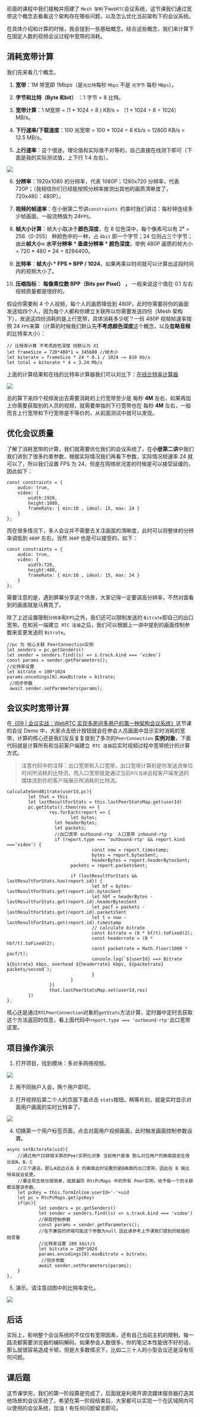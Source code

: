 前面的课程中我们接触并搭建了 `Mesh 架构`下`WebRTC`会议系统，这节课我们通过宽带这个概念去看看这个架构存在哪些问题，以及怎么优化当前架构下的会议系统。

在具体介绍和计算的时候，我会提到一些基础概念，结合这些概念，我们来计算下在固定人数的视频会议过程中宽带的消耗。

## 消耗宽带计算

我们先来看几个概念。

1.  **宽带**：1M 带宽即 1Mbps（是`兆比特`每秒 `Mbps` 不是 `兆字节` 每秒 `MBps`）。

<!---->

2.  **字节和比特（Byte 和bit）** ：1 字节 = 8 比特。

<!---->

3.  **宽带计算**：1 M宽带 = (1 * 1024 ÷ 8 ) KB/s = （1 * 1024 ÷ 8 ÷ 1024）MB/s。

<!---->

4.  **下行速率/下载速度**：100 兆宽带 = 100 * 1024 ÷ 8 Kb/s = 12800 KB/s = 12.5 MB/s。

<!---->

5.  **上行速率**：这个很迷，理论值和实际值不对等的，自己直接在线测下即可（下面是我的实际测试值，上下行 1:4 左右）。

![](https://p3-juejin.byteimg.com/tos-cn-i-k3u1fbpfcp/efc994aea01b48f5809e4cd4b8ad254e~tplv-k3u1fbpfcp-zoom-1.image)

6.  **分辨率**：1920x1080 的分辨率，代表 1080P；1280x720 分辨率，代表 720P；（我相信你们已经能按照分辨率推测出其他的画质清晰度了，720x480：480P）。

<!---->

7.  **视频的帧速率**：在小册第二节讲` constraints  `约束时我们讲过：每秒钟连续多少帧画面，一般流畅值为 24`FPS`。

<!---->

8.  **帧大小计算**：帧大小取决于**颜色深度**，在 8 位色深中，每个像素可以有 2⁸ = 256（0-255） 种颜色中的一种，占 `8bit` 即一个字节；24 位则占三个字节；由此**帧大小= 水平分辨率 * 垂直分辨率 * 颜色深度**。举例 480P 画质的帧大小= 720 * 480 * 24 = 8294400。

<!---->

9.  **比特率**：**帧大小 * FPS * BPP / 1024**，如果再乘以时间就可以计算出这段时间内的视频大小了。

<!---->

10. **压缩指标**： **每像素位数 BPP（Bits per Pixel）** **，** 一般来说这个值在 0.1 左右视频质量都是很好的。

假设你需要和 4 个人视频，每个人的画质降低到 480P，此时你需要将你的画面发送给四个人，因为每个人都和你建立关联所以你需要发送四份（Mesh 架构下），发送这四份消耗的是上行宽带，具体消耗多少呢？一份 480P 视频帧速率按照 24 `FPS`来算（计算的时候我们默认先**不考虑颜色深度**这个概念，以及**忽略音频**的比特率大小）：

```
// 比特率计算 不考虑颜色深度 则默认为 X1
let frameSize = 720*480*1 = 345600 //帧大小
let biterate = frameSize * 24 * 0.1 / 1024 ~= 810 Kb/s
let total = biterate * 4 = 3.24 Mb/s
```

上面的计算结果和在线的比特率计算器我们可以对比下：[在线比特率计算器](https://www.omnicalculator.com/other/streaming-bitrate)

![](https://p3-juejin.byteimg.com/tos-cn-i-k3u1fbpfcp/187575abbcda43088e2b96f0a2d77906~tplv-k3u1fbpfcp-zoom-1.image)

总的算下来四个视频发出去需要消耗的上行宽带至少是 每秒 **4M** 左右，如果再加上你需要获取别的人员的视频，就需要单独的下行宽带也在 每秒 **4M** 左右，一般而言上行宽带和下行宽带是不等价的，从前面测试中就可以发现。

## 优化会议质量

了解了消耗宽带的计算，我们就需要优化我们的会议系统了，在**小册第二讲**中我们我们讲到了很多约束参数，根据实际情况我们再看下参数，实际情况帧速率 24 就可以了，所以我们设置 FPS 为 24，但是在网络状况差的时候是可以接受延缓的，因此如下：

```
const constraints = {
    audio: true,
    video: {
        width:1920,
        height:1080,
        frameRate: { min:10 , ideal: 15, max: 24 }
    }
};
```

而在很多情况下，多人会议并不需要去关注画面的清晰度，此时可以将整体的分辨率调低到 `480P` 左右，当然 `360P` 也是可以接受的，如下：

```
const constraints = {
    audio: true,
    video: {
        width:720,
        height:480,
        frameRate: { min:10 , ideal: 15, max: 24 }
    }
};
```

需要注意的是，遇到屏幕分享这个场景，大家记得一定要调高分辨率，不然对面看到的画面就是马赛克了。

除了上述设置限制`分辨率`和`FPS`之外，我们还可以限制发送的 `Bitrate`即自己的出口宽带。在和另一端建立`  RTC 连接 `之后，我们可以根据上一讲中提到的画面控制参数来变更发送的 `Bitrate`。

```
//pc 为 核心关联 PeerConnection实例 
let senders = pc.getSenders()
let sender = senders.find((s) => s.track.kind === 'video')
const params = sender.getParameters();
//比特率设置
let bitrate = 100*1024
params.encodings[0].maxBitrate = bitrate;
 //同步参数
 await sender.setParameters(params);
```

## 会议实时宽带计算

在[《09 | 会议实战：WebRTC 实现多房间多用户的第一种架构会议系统》](https://juejin.cn/book/7168418382318927880/section/7172208545868283917?scrollMenuIndex=1)这节课的会议 Demo 中，大家点击统计按钮就会在参会人员画面中显示实时消耗的宽带，计算的核心还是我们反反复复提到了多次的`PeerConnection` **实例对象**，下面代码就是计算所有和当前客户端建立`  RTC 连接 `后实时视频过程中宽带统计的计算方式。

> 注意代码中的注释：出口宽带和入口宽带，出口宽带计算的是你发送流单位时间所消耗的比特流，而入口宽带就是通过当前`RTC连接`远程客户端发送的媒体流到你的客户端展示所消耗的比特流。

```
calculateSendBitrate(userId,pc){
        let that = this
        let lastResultForStats = this.lastPeerStatsMap.get(userId)
        pc.getStats().then(res => {
                res.forEach(report => {
                        let bytes;
                  let headerBytes;
                  let packets;
                  //出口宽带 outbound-rtp  入口宽带 inbound-rtp
                  if (report.type === 'outbound-rtp' && report.kind ==='video') {
                                const now = report.timestamp;
                                bytes = report.bytesSent;
                                headerBytes = report.headerBytesSent;
                        packets = report.packetsSent;
                                
                        if (lastResultForStats && lastResultForStats.has(report.id)) {
                                let bf = bytes-lastResultForStats.get(report.id).bytesSent
                                let hbf = headerBytes - lastResultForStats.get(report.id).headerBytesSent
                                let pacf = packets - lastResultForStats.get(report.id).packetsSent
                                let t = now - lastResultForStats.get(report.id).timestamp
                                // calculate bitrate
                                const bitrate = (8 * bf/t).toFixed(2);
                                const headerrate = (8 * hbf/t).toFixed(2);
                                const packetrate = Math.floor(1000 * pacf/t);
                                console.log(`${userId} ==> Bitrate ${bitrate} kbps, overhead ${headerrate} kbps, ${packetrate} packets/second`);
                                }
                        }
                })
                that.lastPeerStatsMap.set(userId,res)
        })
},
```

核心还是通过`RTCPeerConnection`对象的`getStats`方法计算，定时器中定时去获取这个方法返回的信息，看上面代码中`report.type === 'outbound-rtp'`出口宽带这里。

## 项目操作演示

1.  打开项目，找到模块：多对多网络视频。

![](https://p3-juejin.byteimg.com/tos-cn-i-k3u1fbpfcp/30b5f2b1f58e4be3bb94309ecc02dc08~tplv-k3u1fbpfcp-zoom-1.image)

2.  用不同账户入会，两个用户即可。

<!---->

3.  打开视频后第二个人的页面下面点击 `stats`按钮。稍等片刻，就是实时显示对面用户画面的实时比特率了。

![](https://p3-juejin.byteimg.com/tos-cn-i-k3u1fbpfcp/883fbbe97fe2478586366b9152f4da3b~tplv-k3u1fbpfcp-zoom-1.image)

4.  切换第一个用户标签页面，点击对面用户视频画面，此时触发画面控制参数设置。

```
async setBiterate(uid){
    //通过用户ID获取关联的Peer实例化对象 当前用户是谁 那么对应用户的画面就会生效 比如A、B、C
    //三个通话，那么A这边点击 B 的画面此时设置的是B画面的出口宽带，因此在 B 端比特率就会变更。
    //要全局生效也很简单，就是遍历 RtcPcMaps 中的所有 Peer实例，给予每一个的关联都设置该参数。
    let pcKey = this.formInline.userId+'-'+uid
    let pc = RtcPcMaps.get(pcKey)
    if(pc){
            let senders = pc.getSenders()
            let sender = senders.find((s) => s.track.kind === 'video')
            //获取控制参数
            const params = sender.getParameters();
            //在不兼容的终端可能这个参数为null 因此请参考上节课我们提到的赋值初始变量
            //比特率设置 100 kbit/s
            let bitrate = 100*1024
            params.encodings[0].maxBitrate = bitrate;
             //同步参数
            await sender.setParameters(params);
    }        
},
```

5.  演示。请注意动图中的比特率变化。

![](https://p3-juejin.byteimg.com/tos-cn-i-k3u1fbpfcp/ba9646753c264e3e93749a7aed039d3f~tplv-k3u1fbpfcp-zoom-1.image)

## 后话

实际上，影响整个会议系统的不仅仅有宽带因素，还有自己当前主机的限制，每一路流都需要浏览器的编码解码，如果参会人数很多，你的笔记本性能很不好的话，那么就很容易造成卡顿，但是大多数情况下，比如二三十人的小型会议还是没有任何问题。

## 课后题

这节课学完，我们的第一阶段算是完成了，后面就是利用开源流媒体服务器打造其他场景的会议系统了。希望在第一阶段结束后，大家都可以实现一个在区域网内可以使用的会议系统，加油！有任何问题留言即可。